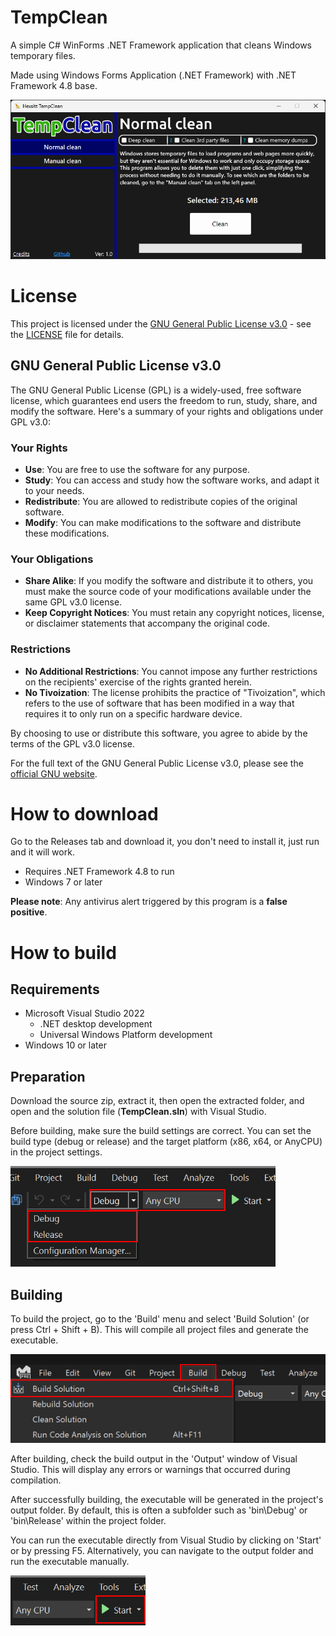 # TempClean
A simple C# WinForms .NET Framework application that cleans Windows temporary files.

Made using Windows Forms Application (.NET Framework) with .NET Framework 4.8 base.

![](/images/print1.png)

# License

This project is licensed under the [GNU General Public License v3.0](LICENSE) - see the [LICENSE](LICENSE) file for details.

## GNU General Public License v3.0

The GNU General Public License (GPL) is a widely-used, free software license, which guarantees end users the freedom to run, study, share, and modify the software. Here's a summary of your rights and obligations under GPL v3.0:

### Your Rights

- **Use**: You are free to use the software for any purpose.
- **Study**: You can access and study how the software works, and adapt it to your needs.
- **Redistribute**: You are allowed to redistribute copies of the original software.
- **Modify**: You can make modifications to the software and distribute these modifications.

### Your Obligations

- **Share Alike**: If you modify the software and distribute it to others, you must make the source code of your modifications available under the same GPL v3.0 license.
- **Keep Copyright Notices**: You must retain any copyright notices, license, or disclaimer statements that accompany the original code.

### Restrictions

- **No Additional Restrictions**: You cannot impose any further restrictions on the recipients' exercise of the rights granted herein.
- **No Tivoization**: The license prohibits the practice of "Tivoization", which refers to the use of software that has been modified in a way that requires it to only run on a specific hardware device.

By choosing to use or distribute this software, you agree to abide by the terms of the GPL v3.0 license.

For the full text of the GNU General Public License v3.0, please see the [official GNU website](https://www.gnu.org/licenses/gpl-3.0.html).

# How to download
Go to the Releases tab and download it, you don't need to install it, just run and it will work.

* Requires .NET Framework 4.8 to run
* Windows 7 or later

**Please note**: Any antivirus alert triggered by this program is a **false positive**.


# How to build

## Requirements

* Microsoft Visual Studio 2022
  * .NET desktop development
  * Universal Windows Platform development
* Windows 10 or later

## Preparation
Download the source zip, extract it, then open the extracted folder, and open and the solution file (**TempClean.sln**) with Visual Studio.

Before building, make sure the build settings are correct. You can set the build type (debug or release) and the target platform (x86, x64, or AnyCPU) in the project settings.

![](/images/build2.png)

## Building

To build the project, go to the 'Build' menu and select 'Build Solution' (or press Ctrl + Shift + B). This will compile all project files and generate the executable.

![](/images/build1.png)

After building, check the build output in the 'Output' window of Visual Studio. This will display any errors or warnings that occurred during compilation.

After successfully building, the executable will be generated in the project's output folder. By default, this is often a subfolder such as 'bin\Debug' or 'bin\Release' within the project folder.

You can run the executable directly from Visual Studio by clicking on 'Start' or by pressing F5. Alternatively, you can navigate to the output folder and run the executable manually.

![](/images/build3.png)
